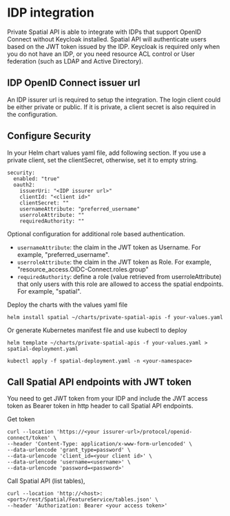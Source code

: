 # IDP integration

Private Spatial API is able to integrate with IDPs that support OpenID Connect without Keycloak installed. Spatial API will authenticate users based on the JWT token issued by the IDP. Keycloak is required only when you do not have an IDP, or you need resource ACL control or User federation (such as LDAP and Active Directory). 

## IDP OpenID Connect issuer url

An IDP issurer url is required to setup the integration. The login client could be either private or public. If it is private, a client secret is also required in the configuration.

## Configure Security

In your Helm chart values yaml file, add following section. If you use a private client, set the clientSecret, otherwise, set it to empty string.

```
security:
  enabled: "true"
  oauth2:
    issuerUri: "<IDP issurer url>"
    clientId: "<client id>"
    clientSecret: ""
    usernameAttribute: "preferred_username"
    userroleAttribute: ""
    requiredAuthority: ""
```

Optional configuration for additional role based authentication.
* ``usernameAttribute``: the claim in the JWT token as Username. For example, "preferred_username".
* ``userroleAttribute``: the claim in the JWT token as Role. For example, "resource_access.OIDC-Connect.roles.group"
* ``requiredAuthority``: define a role (value retrieved from userroleAttribute) that only users with this role are allowed to access the spatial endpoints. For example, "spatial".

Deploy the charts with the values yaml file

```
helm install spatial ~/charts/private-spatial-apis -f your-values.yaml
```

Or generate Kubernetes manifest file and use kubectl to deploy

```
helm template ~/charts/private-spatial-apis -f your-values.yaml > spatial-deployment.yaml
```

```
kubectl apply -f spatial-deployment.yaml -n <your-namespace>
```

## Call Spatial API endpoints with JWT token

You need to get JWT token from your IDP and include the JWT access token as Bearer token in http header to call Spatial API endpoints.

Get token
```
curl --location 'https://<your issurer-url>/protocol/openid-connect/token' \
--header 'Content-Type: application/x-www-form-urlencoded' \
--data-urlencode 'grant_type=password' \
--data-urlencode 'client_id=<your client id>' \
--data-urlencode 'username=<username>' \
--data-urlencode 'password=<password>'
```


Call Spatial API (list tables),
```
curl --location 'http://<host>:<port>/rest/Spatial/FeatureService/tables.json' \
--header 'Authorization: Bearer <your access token>'
```
